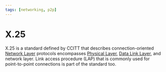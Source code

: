 ```yaml
---
tags: [networking, p2p]
---
```


# X.25

X.25 is a standard defined by CCITT that describes connection-oriented [Network Layer](202206131702.md)
protocols encompasses [Physical Layer](202206131647.md), [Data Link Layer](202206131651.md),
and network layer. Link access procedure (LAP) that is commonly used for
point-to-point connections is part of the standard too.
